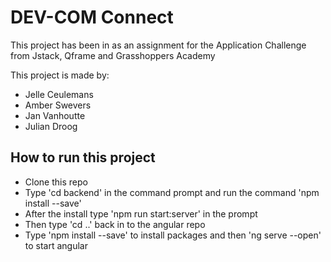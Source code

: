 # DEV-COM Connect
This project has been in as an assignment for the Application Challenge from Jstack, Qframe and Grasshoppers Academy



This project is made by:
* Jelle Ceulemans
* Amber Swevers
* Jan Vanhoutte
* Julian Droog

## How to run this project
- Clone this repo
- Type 'cd backend' in the command prompt and run the command 'npm install --save'
- After the install type 'npm run start:server' in the prompt
- Then type 'cd ..' back in to the angular repo
- Type 'npm install --save' to install packages and then 'ng serve --open' to start angular

